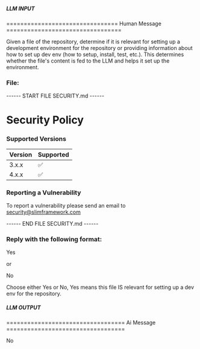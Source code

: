 ##### LLM INPUT #####
================================ Human Message =================================

Given a file of the repository, determine if it is relevant for setting up a development environment for the repository or providing information about how to set up dev env (how to setup, install, test, etc.). This determines whether the file's content is fed to the LLM and helps it set up the environment.

### File:
------ START FILE SECURITY.md ------
# Security Policy

### Supported Versions


| Version | Supported          |
| ------- | ------------------ |
| 3.x.x   | :white_check_mark: |
| 4.x.x   | :white_check_mark: |


### Reporting a Vulnerability

To report a vulnerability please send an email to security@slimframework.com

------ END FILE SECURITY.md ------

### Reply with the following format:

<rel>Yes</rel>

or

<rel>No</rel>

Choose either Yes or No, Yes means this file IS relevant for setting up a dev env for the repository.

##### LLM OUTPUT #####
================================== Ai Message ==================================

<rel>No</rel>
